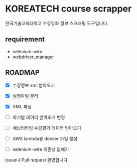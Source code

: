 # KOREATECH course scrapper

한국기술교육대학교 수강강좌 정보 스크래핑 도구입니다.

## requirement

- selenium-wire
- webdriver_manager

## ROADMAP

- [x] 수강정보 xml 받아오기 
- [x] 설정파일 분리
- [x] XML 파싱
- [ ] 학기별 데이터 받아오게 변경
- [ ] 에브리타임 수강평가 데이터 받아오기
- [ ] AWS lambda용 docker 파일 생성
- [ ] selenium-wire 의존성 없애기



Issue나 Pull request 환영합니다.